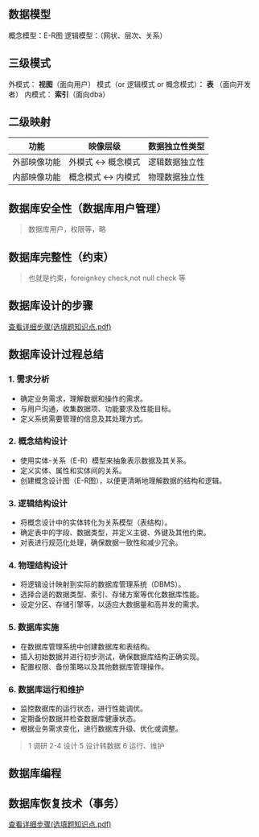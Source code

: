 ## 数据模型
概念模型：E-R图
逻辑模型：（网状、层次、关系）

## 三级模式
外模式：                        **视图**（面向用户）
模式（or 逻辑模式 or 概念模式）：   **表** （面向开发者）
内模式：                        **索引**（面向dba）

## 二级映射
| **功能**     | **映像层级**      | **数据独立性类型** |
| ------------ | ----------------- | ------------------ |
| 外部映像功能 | 外模式 ↔ 概念模式 | 逻辑数据独立性     |
| 内部映像功能 | 概念模式 ↔ 内模式 | 物理数据独立性     |

## 数据库安全性（数据库用户管理）

> 数据库用户，权限等，略

## 数据库完整性（约束）
> 也就是约束，foreignkey check,not null check 等

## 数据库设计的步骤

[查看详细步骤(选填题知识点.pdf)](./选填题知识点.pdf)

## 数据库设计过程总结

### 1. 需求分析
- 确定业务需求，理解数据和操作的需求。
- 与用户沟通，收集数据项、功能要求及性能目标。
- 定义系统需要管理的信息及其处理方式。

### 2. 概念结构设计
- 使用实体-关系（E-R）模型来抽象表示数据及其关系。
- 定义实体、属性和实体间的关系。
- 创建概念设计图（E-R图），以便更清晰地理解数据的结构和逻辑。

### 3. 逻辑结构设计
- 将概念设计中的实体转化为关系模型（表结构）。
- 确定表中的字段、数据类型，并定义主键、外键及其他约束。
- 对表进行规范化处理，确保数据一致性和减少冗余。

### 4. 物理结构设计
- 将逻辑设计映射到实际的数据库管理系统（DBMS）。
- 选择合适的数据类型、索引、存储方案等优化数据库性能。
- 设定分区、存储引擎等，以适应大数据量和高并发的需求。

### 5. 数据库实施
- 在数据库管理系统中创建数据库和表结构。
- 插入初始数据并进行初步测试，确保数据库结构正确实现。
- 配置权限、备份策略以及其他数据库管理操作。

### 6. 数据库运行和维护
- 监控数据库的运行状态，进行性能调优。
- 定期备份数据并检查数据库健康状态。
- 根据业务需求变化，进行数据库升级、优化或调整。

> 1   调研
> 2-4 设计
> 5   设计转数据
> 6   运行、维护

## 数据库编程

## 数据库恢复技术（事务）

[查看详细步骤(选填题知识点.pdf)](./选填题知识点.pdf)
